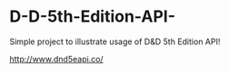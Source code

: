 # D-D-5th-Edition-API-

Simple project to illustrate usage of D&D 5th Edition API!

http://www.dnd5eapi.co/
